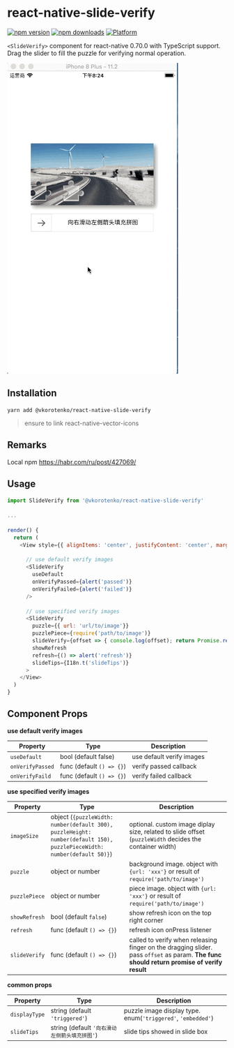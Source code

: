 # react-native-slide-verify

[![npm version](http://img.shields.io/npm/v/react-native-slide-verify.svg?style=flat-square)](https://npmjs.org/package/react-native-slide-verify "View this project on npm")
[![npm downloads](http://img.shields.io/npm/dm/react-native-slide-verify.svg?style=flat-square)](https://npmjs.org/package/react-native-slide-verify "View this project on npm")
[![Platform](https://img.shields.io/badge/platform-ios%20%7C%20android-989898.svg?style=flat-square)](https://npmjs.org/package/react-native-slide-verify "View this project on npm")

 `<SlideVerify>` component for react-native 0.70.0 with TypeScript support. Drag the slider to fill the puzzle for verifying normal operation.

<img src="https://github.com/Jancat/react-native-slide-verify/blob/master/Screenshots/sample.gif?raw=true">

## Installation
```shell
yarn add @vkorotenko/react-native-slide-verify
```
> ensure to link react-native-vector-icons
## Remarks 
Local npm https://habr.com/ru/post/427069/
## Usage
```js
import SlideVerify from '@vkorotenko/react-native-slide-verify'

...

render() {
  return (
    <View style={{ alignItems: 'center', justifyContent: 'center', marginVertical: 20}}>

      // use default verify images
      <SlideVerify 
        useDefault
        onVerifyPassed={alert('passed')}
        onVerifyFailed={alert('failed')}
      />

      // use specified verify images
      <SlideVerify
        puzzle={{ url: 'url/to/image'}}
        puzzlePiece={require('path/to/image')}
        slideVerify={offset => { console.log(offset); return Promise.resolve() }}
        showRefresh
        refresh={() => alert('refresh')}
        slideTips={I18n.t('slideTips')}
      >
    </View>
  )
}
```

## Component Props
**use default verify images**

| Property | Type | Description |
|----------|------|-------------|
| `useDefault` | bool (default false) | use default verify images |
| `onVerifyPassed` | func (default `() => {}`) | verify passed callback |
| `onVerifyFaild` | func (default `() => {}`) | verify failed callback |


**use specified verify images**

| Property | Type | Description |
|----------|------|-------------|
| `imageSize` | object (`{puzzleWidth: number(default 300), puzzleHeight: number(default 150), puzzlePieceWidth: number(default 50)}`) | optional. custom image diplay size, related to slide offset (`puzzleWidth` decides the container width) |
| `puzzle` | object or number | background image. object with `{url: 'xxx'}` or result of `require('path/to/image')` |
| `puzzlePiece` | object or number | piece image. object with `{url: 'xxx'}` or result of `require('path/to/image')` |
| `showRefresh` | bool (default `false`) | show refresh icon on the top right corner |
| `refresh` | func (default `() => {}`) | refresh icon onPress listener |
| `slideVerify` | func (default `() => {}`) | called to verify when releasing finger on the dragging slider. pass `offset` as param.  **The func should return promise of verify result** |


**common props**

| Property | Type | Description |
|----------|------|-------------|
| `displayType` | string (default `'triggered'`) | puzzle image display type. enum(`'triggered'`, `'embedded'`) |
| `slideTips` | string (default `'向右滑动左侧箭头填充拼图'`) | slide tips showed in slide box |